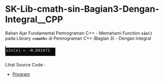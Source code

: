 # SK-Lib-cmath-sin-Bagian3-Dengan-Integral__CPP
Bahan Ajar Fundamental Pemrograman C++ - Memahami Function <code><b>sin()</b></code> pada Library <code><b>&lt;cmath></b></code> di Pemrograman C++ (Bagian 3) - Dengan Integral<br><br>
<img src="https://github.com/RizkyKhapidsyah/SK-Lib-cmath-sin-Bagian3-Dengan-Integral__CPP/blob/master/SK-Lib-cmath-sin-Bagian3-Dengan-Integral__CPP/result/001.PNG"><br><br>
Lihat Source Code : <br>
- <a href="https://github.com/RizkyKhapidsyah/SK-Lib-cmath-sin-Bagian3-Dengan-Integral__CPP/blob/master/SK-Lib-cmath-sin-Bagian3-Dengan-Integral__CPP/Source.cpp">Program</a>
